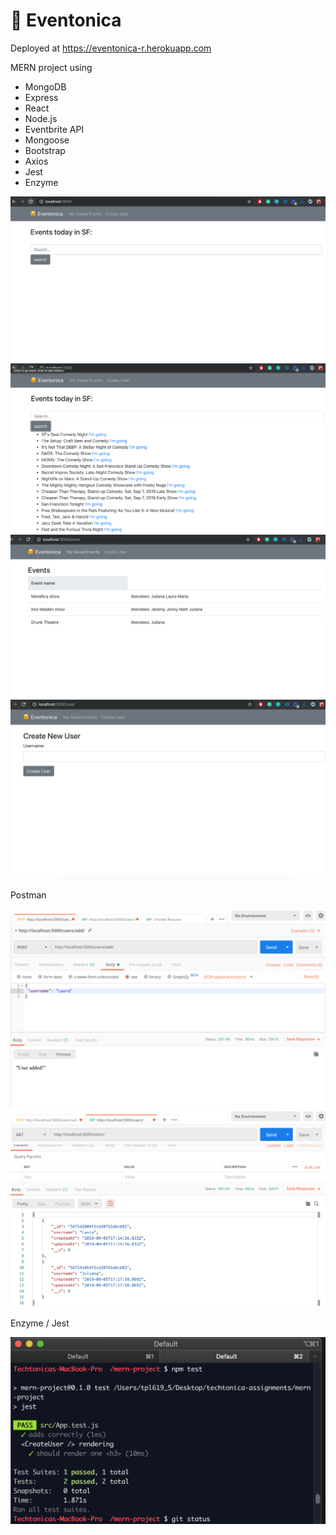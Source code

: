 # 🤗 Eventonica

Deployed at https://eventonica-r.herokuapp.com

MERN project using
- MongoDB
- Express
- React
- Node.js
- Eventbrite API
- Mongoose
- Bootstrap
- Axios
- Jest
- Enzyme

![index](screenshots/Index.png)
![Search](screenshots/Search_events.png)
![Saved](screenshots/Saved_events.png)
![User](screenshots/Create_new_user.png)

Postman

![add](screenshots/POSTMAN_add_user.png)
![list](screenshots/POSTMAN_list_users.png)

Enzyme / Jest

![tests](screenshots/Enzyme_Jest.png)

